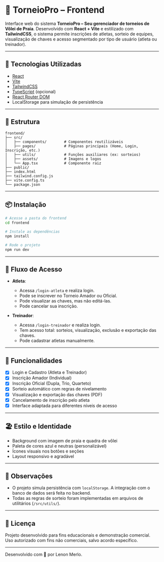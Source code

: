 # 🎯 TorneioPro – Frontend

Interface web do sistema **TorneioPro – Seu gerenciador de torneios de Vôlei de Praia**. Desenvolvido com **React + Vite** e estilizado com **TailwindCSS**, o sistema permite inscrições de atletas, sorteio de equipes, visualização de chaves e acesso segmentado por tipo de usuário (atleta ou treinador).

---

## 🚀 Tecnologias Utilizadas

- [React](https://reactjs.org/)
- [Vite](https://vitejs.dev/)
- [TailwindCSS](https://tailwindcss.com/)
- [TypeScript](https://www.typescriptlang.org/) (opcional)
- [React Router DOM](https://reactrouter.com/)
- LocalStorage para simulação de persistência

---

## 📁 Estrutura

```
frontend/
├── src/
│   ├── components/        # Componentes reutilizáveis
│   ├── pages/             # Páginas principais (Home, Login, Inscrição, etc.)
│   ├── utils/             # Funções auxiliares (ex: sorteios)
│   ├── assets/            # Imagens e logos
│   └── App.tsx            # Componente raiz
├── public/
├── index.html
├── tailwind.config.js
├── vite.config.ts
└── package.json
```

---

## 📦 Instalação

```bash
# Acesse a pasta do frontend
cd frontend

# Instale as dependências
npm install

# Rode o projeto
npm run dev
```

---

## 🔐 Fluxo de Acesso

- **Atleta**:
  - Acessa `/login-atleta` e realiza login.
  - Pode se inscrever no Torneio Amador ou Oficial.
  - Pode visualizar as chaves, mas não editá-las.
  - Pode cancelar sua inscrição.

- **Treinador**:
  - Acessa `/login-treinador` e realiza login.
  - Tem acesso total: sorteios, visualização, exclusão e exportação das chaves.
  - Pode cadastrar atletas manualmente.

---

## 📝 Funcionalidades

- [x] Login e Cadastro (Atleta e Treinador)
- [x] Inscrição Amador (Individual)
- [x] Inscrição Oficial (Dupla, Trio, Quarteto)
- [x] Sorteio automático com regras de nivelamento
- [x] Visualização e exportação das chaves (PDF)
- [x] Cancelamento de inscrição pelo atleta
- [x] Interface adaptada para diferentes níveis de acesso

---

## 🏖️ Estilo e Identidade

- Background com imagem de praia e quadra de vôlei
- Paleta de cores azul e neutras (personalizável)
- Ícones visuais nos botões e seções
- Layout responsivo e agradável

---

## 🧠 Observações

- O projeto simula persistência com `localStorage`. A integração com o banco de dados será feita no backend.
- Todas as regras de sorteio foram implementadas em arquivos de utilitários (`/src/utils/`).

---

## 📄 Licença

Projeto desenvolvido para fins educacionais e demonstração comercial. Uso autorizado com fins não comerciais, salvo acordo específico.

---

Desenvolvido com 💙 por Lenon Merlo.